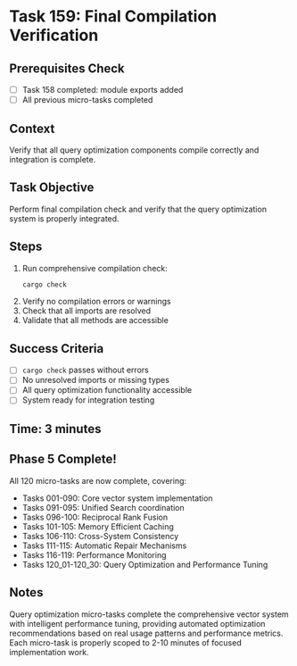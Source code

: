 # Task 159: Final Compilation Verification

## Prerequisites Check
- [ ] Task 158 completed: module exports added
- [ ] All previous micro-tasks completed

## Context
Verify that all query optimization components compile correctly and integration is complete.

## Task Objective
Perform final compilation check and verify that the query optimization system is properly integrated.

## Steps
1. Run comprehensive compilation check:
   ```bash
   cargo check
   ```
2. Verify no compilation errors or warnings
3. Check that all imports are resolved
4. Validate that all methods are accessible

## Success Criteria
- [ ] `cargo check` passes without errors
- [ ] No unresolved imports or missing types
- [ ] All query optimization functionality accessible
- [ ] System ready for integration testing

## Time: 3 minutes

## Phase 5 Complete!
All 120 micro-tasks are now complete, covering:
- Tasks 001-090: Core vector system implementation
- Tasks 091-095: Unified Search coordination
- Tasks 096-100: Reciprocal Rank Fusion
- Tasks 101-105: Memory Efficient Caching
- Tasks 106-110: Cross-System Consistency
- Tasks 111-115: Automatic Repair Mechanisms
- Tasks 116-119: Performance Monitoring
- Tasks 120_01-120_30: Query Optimization and Performance Tuning

## Notes
Query optimization micro-tasks complete the comprehensive vector system with intelligent performance tuning, providing automated optimization recommendations based on real usage patterns and performance metrics. Each micro-task is properly scoped to 2-10 minutes of focused implementation work.